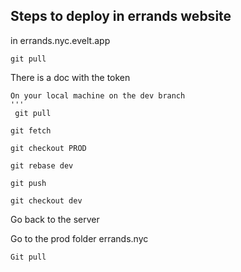 ## Steps to deploy in errands website

in errands.nyc.evelt.app
```
git pull 
```
There is a doc with the token

```
On your local machine on the dev branch
'''
 git pull
```
```
git fetch
```
```
git checkout PROD
```
```
git rebase dev
```
```
git push
```
```
git checkout dev
```

Go back to the server

Go to the prod folder errands.nyc
```
Git pull
```
